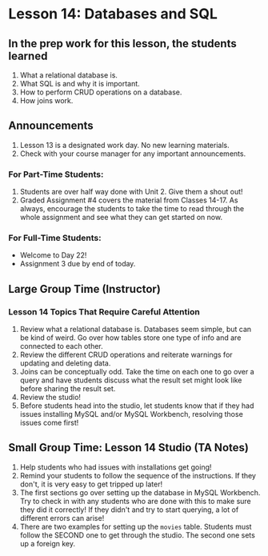 # Lesson 14: Databases and SQL

## In the prep work for this lesson, the students learned

1. What a relational database is.
1. What SQL is and why it is important.
1. How to perform CRUD operations on a database.
1. How joins work.

## Announcements

1. Lesson 13 is a designated work day.  No new learning materials.
1. Check with your course manager for any important announcements.

### For Part-Time Students:
1. Students are over half way done with Unit 2. Give them a shout out!
1. Graded Assignment #4 covers the material from Classes 14-17. As always, encourage the students to take the time to read through the whole assignment and see what they can get started on now.

### For Full-Time Students:
* Welcome to Day 22!
* Assignment 3 due by end of today.

## Large Group Time (Instructor)

### Lesson 14 Topics That Require Careful Attention

1. Review what a relational database is. Databases seem simple, but can be kind of weird. Go over how tables store one type of info and are connected to each other.
1. Review the different CRUD operations and reiterate warnings for updating and deleting data.
1. Joins can be conceptually odd. Take the time on each one to go over a query and have students discuss what the result set might look like before sharing the result set.
1. Review the studio!
1. Before students head into the studio, let students know that if they had issues installing MySQL and/or MySQL Workbench, resolving those issues come first!

## Small Group Time: Lesson 14 Studio (TA Notes)

1. Help students who had issues with installations get going!
1. Remind your students to follow the sequence of the instructions. If they don't, it is very easy to get tripped up later!
1. The first sections go over setting up the database in MySQL Workbench. Try to check in with any students who are done with this to make sure they did it correctly! If they didn't and try to start querying, a lot of different errors can arise!
1. There are two examples for setting up the ``movies`` table. Students must follow the SECOND one to get through the studio. The second one sets up a foreign key.
